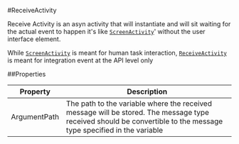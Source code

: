 ﻿#ReceiveActivity

Receive Activity is an asyn activity that will instantiate and will sit waiting for the actual event to happen it's like [`ScreenActivity`](ScreenActivity.html)' without the user interface element.

While [`ScreenActivity`](ScreenActivity.html) is meant for human task interaction, [`ReceiveActivity`](ReceiveActivity.html) is meant for integration event at the API level only

##Properties
<table class="table table-condensed table-bordered">
    <thead>
<tr>
<th>Property</th>
<th>Description</th>
</tr>
</thead>
<tbody>
    <tr>
        <td>
            ArgumentPath
        </td>
        <td>
            The path to the variable where the received message will be stored. The message type received should be convertible to the message type specified in the variable
        </td>
    </tr>
</tbody></table>
